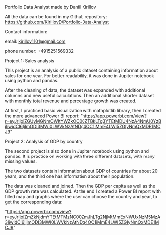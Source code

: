 Portfolio Data Analyst made by Daniil Kirillov

All the data can be found in my Github repository: https://github.com/KirillovD/Portfolio-Data-Analyst

Contact information: 

email: kirillov1101@gmail.com

phone number: +4915251569332



 Project 1: Sales analysis

 This project is an analysis of a public dataset containing information about sales for one year. For better readability, it was done in Jupiter notebook using python and pandas. 

 After the cleaning of data, the dataset was expanded with additional columns and new useful calculations. Then an additional shorter dataset with monthly total revenue and percentage growth was created. 

At first, I practiced basic visualization with mathplotlib library, then I created the more advanced Power BI report:
"https://app.powerbi.com/view?r=eyJrIjoiZGUyMGNmOWItYWZkOC00ZTBkLTg3YTEtMDU4NzA4NmU0YzBiIiwidCI6IjlmODI3MWI0LWVkNzAtNDg4OC1iMmE4LWI5ZGIyNmQxMDE1MCJ9"

Project 2: Analysis of GDP by country 

 The second project is also done in Jupiter notebook using python and pandas.  It is practice on working with three different datasets, with many missing values. 

The two datasets contain information about GDP of countries for about 20 years, and the third one has information about their population. 

The data was cleaned and joined. Then the GDP per capita as well as the GDP growth rate was calculated. At the end I created a Power BI report with filled map and graphs where the user can choose the country and year, to get the corresponding data:

"https://app.powerbi.com/view?r=eyJrIjoiZmZkNjdmYTEtMTMzNC00ZmJhLTg2NjMtMmExNWUxNzM5MzA3IiwidCI6IjlmODI3MWI0LWVkNzAtNDg4OC1iMmE4LWI5ZGIyNmQxMDE1MCJ9"

